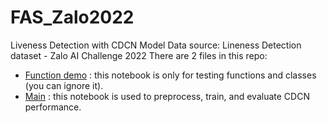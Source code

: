 # FAS_Zalo2022
Liveness Detection with CDCN Model
Data source: Lineness Detection dataset - Zalo AI Challenge 2022
There are 2 files in this repo:
* [Function demo](fas-preprocess.ipynb) : this notebook is only for testing functions and classes (you can ignore it).
* [Main](fas-train.ipynb) : this notebook is used to preprocess, train, and evaluate CDCN performance.
